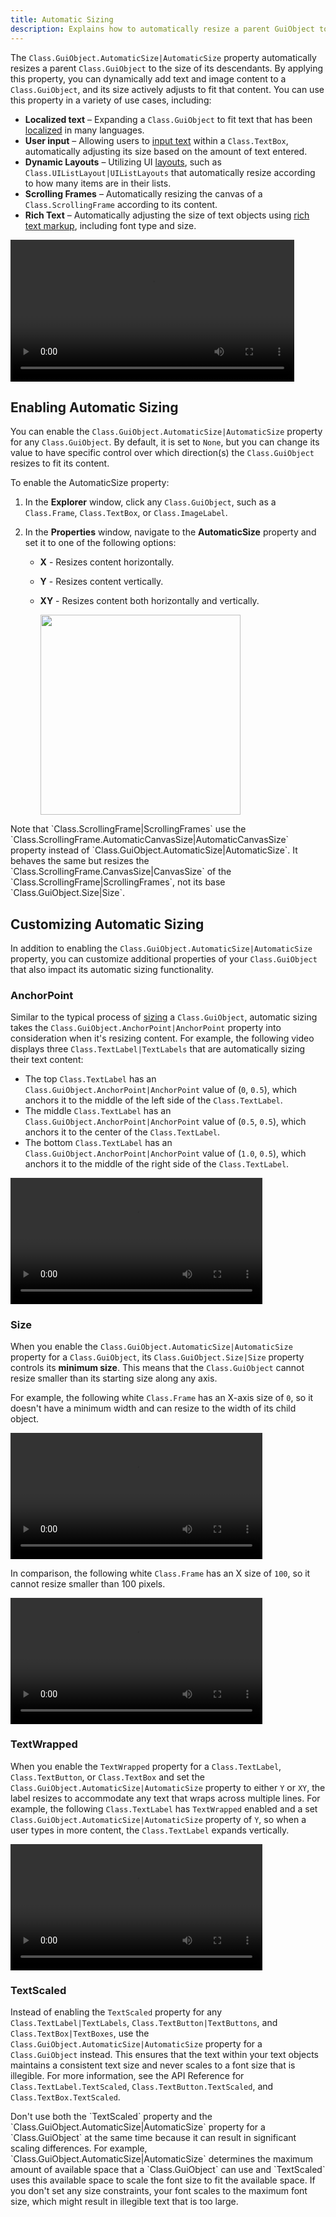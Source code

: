 ```yaml
---
title: Automatic Sizing
description: Explains how to automatically resize a parent GuiObject to the size of its descendants.
---
```


The `Class.GuiObject.AutomaticSize|AutomaticSize` property automatically resizes a parent `Class.GuiObject` to the size of its descendants. By applying this property, you can dynamically add text and image content to a `Class.GuiObject`, and its size actively adjusts to fit that content. You can use this property in a variety of use cases, including:

- **Localized text** – Expanding a `Class.GuiObject` to fit text that has been [localized](../production/localization/index.md) in many languages.
- **User input** – Allowing users to [input text](../ui/buttons.md#textboxes) within a `Class.TextBox`, automatically adjusting its size based on the amount of text entered.
- **Dynamic Layouts** – Utilizing UI [layouts](../ui/layout-and-appearance.md#layouts), such as `Class.UIListLayout|UIListLayouts` that automatically resize according to how many items are in their lists.
- **Scrolling Frames** – Automatically resizing the canvas of a `Class.ScrollingFrame` according to its content.
- **Rich Text** – Automatically adjusting the size of text objects using [rich text markup](../ui/rich-text.md), including font type and size.

<video controls width="90%" src="../assets/ui/automatic-sizing/Intro-Frame.mp4"></video>

## Enabling Automatic Sizing

You can enable the `Class.GuiObject.AutomaticSize|AutomaticSize` property for any `Class.GuiObject`. By default, it is set to `None`, but you can change its value to have specific control over which direction(s) the `Class.GuiObject` resizes to fit its content.

To enable the AutomaticSize property:

1. In the **Explorer** window, click any `Class.GuiObject`, such as a `Class.Frame`, `Class.TextBox`, or `Class.ImageLabel`.
2. In the **Properties** window, navigate to the **AutomaticSize** property and set it to one of the following options:

   - **X** - Resizes content horizontally.
   - **Y** - Resizes content vertically.
   - **XY** - Resizes content both horizontally and vertically.

     <img src="../assets/ui/automatic-sizing/Enabling-AutomaticSize.jpg" width="320" />

<Alert severity="info">
   Note that `Class.ScrollingFrame|ScrollingFrames` use the `Class.ScrollingFrame.AutomaticCanvasSize|AutomaticCanvasSize` property instead of `Class.GuiObject.AutomaticSize|AutomaticSize`. It behaves the same but resizes the `Class.ScrollingFrame.CanvasSize|CanvasSize` of the `Class.ScrollingFrame|ScrollingFrames`, not its base `Class.GuiObject.Size|Size`.
   </Alert>

## Customizing Automatic Sizing

In addition to enabling the `Class.GuiObject.AutomaticSize|AutomaticSize` property, you can customize additional properties of your `Class.GuiObject` that also impact its automatic sizing functionality.

### AnchorPoint

Similar to the typical process of [sizing](../ui/positioning-and-sizing.md#size) a `Class.GuiObject`, automatic sizing takes the `Class.GuiObject.AnchorPoint|AnchorPoint` property into consideration when it's resizing content. For example, the following video displays three `Class.TextLabel|TextLabels` that are automatically sizing their text content:

- The top `Class.TextLabel` has an `Class.GuiObject.AnchorPoint|AnchorPoint` value of (`0`, `0.5`), which anchors it to the middle of the left side of the `Class.TextLabel`.
- The middle `Class.TextLabel` has an `Class.GuiObject.AnchorPoint|AnchorPoint` value of (`0.5`, `0.5`), which anchors it to the center of the `Class.TextLabel`.
- The bottom `Class.TextLabel` has an `Class.GuiObject.AnchorPoint|AnchorPoint` value of (`1.0`, `0.5`), which anchors it to the middle of the right side of the `Class.TextLabel`.

<video controls width="80%" src="../assets/ui/automatic-sizing/customizing-anchorpoint.mp4"></video>

### Size

When you enable the `Class.GuiObject.AutomaticSize|AutomaticSize` property for a `Class.GuiObject`, its `Class.GuiObject.Size|Size` property controls its **minimum size**. This means that the `Class.GuiObject` cannot resize smaller than its starting size along any axis.

For example, the following white `Class.Frame` has an X-axis size of `0`, so it doesn't have a minimum width and can resize to the width of its child object.

<video controls width="80%" src="../assets/ui/automatic-sizing/customizing-size-0.mp4"></video>

In comparison, the following white `Class.Frame` has an X size of `100`, so it cannot resize smaller than 100 pixels.

<video controls width="80%" src="../assets/ui/automatic-sizing/customizing-size-100.mp4"></video>

### TextWrapped

When you enable the `TextWrapped` property for a `Class.TextLabel`, `Class.TextButton`, or `Class.TextBox` and set the `Class.GuiObject.AutomaticSize|AutomaticSize` property to either `Y` or `XY`, the label resizes to accommodate any text that wraps across multiple lines. For example, the following `Class.TextLabel` has `TextWrapped` enabled and a set `Class.GuiObject.AutomaticSize|AutomaticSize` property of `Y`, so when a user types in more content, the `Class.TextLabel` expands vertically.

<video controls width="80%" src="../assets/ui/automatic-sizing/customizing-textwrapping.mp4"></video>

### TextScaled

Instead of enabling the `TextScaled` property for any `Class.TextLabel|TextLabels`, `Class.TextButton|TextButtons`, and `Class.TextBox|TextBoxes`, use the `Class.GuiObject.AutomaticSize|AutomaticSize` property for a `Class.GuiObject` instead. This ensures that the text within your text objects maintains a consistent text size and never scales to a font size that is illegible. For more information, see the API Reference for `Class.TextLabel.TextScaled`, `Class.TextButton.TextScaled`, and `Class.TextBox.TextScaled`.

<Alert severity="warning">
   Don't use both the `TextScaled` property and the `Class.GuiObject.AutomaticSize|AutomaticSize` property for a `Class.GuiObject` at the same time because it can result in significant scaling differences. For example, `Class.GuiObject.AutomaticSize|AutomaticSize` determines the maximum amount of available space that a `Class.GuiObject` can use and `TextScaled` uses this available space to scale the font size to fit the available space. If you don't set any size constraints, your font scales to the maximum font size,  which might result in illegible text that is too large.
   </Alert>
